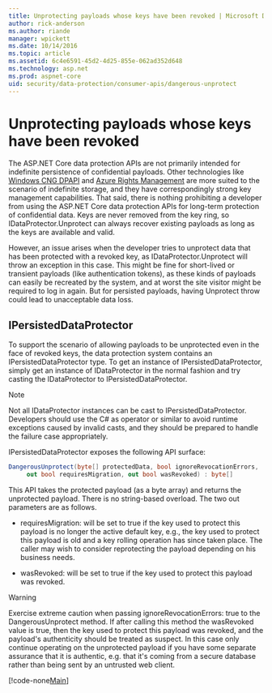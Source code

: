 ```yaml
---
title: Unprotecting payloads whose keys have been revoked | Microsoft Docs
author: rick-anderson
ms.author: riande
manager: wpickett
ms.date: 10/14/2016
ms.topic: article
ms.assetid: 6c4e6591-45d2-4d25-855e-062ad352d648
ms.technology: asp.net
ms.prod: aspnet-core
uid: security/data-protection/consumer-apis/dangerous-unprotect
---
```

# Unprotecting payloads whose keys have been revoked

<a name=data-protection-consumer-apis-dangerous-unprotect></a>

The ASP.NET Core data protection APIs are not primarily intended for indefinite persistence of confidential payloads. Other technologies like [Windows CNG DPAPI](https://msdn.microsoft.com/en-us/library/windows/desktop/hh706794%28v=vs.85%29.aspx) and [Azure Rights Management](https://technet.microsoft.com/en-us/library/jj585024.aspx) are more suited to the scenario of indefinite storage, and they have correspondingly strong key management capabilities. That said, there is nothing prohibiting a developer from using the ASP.NET Core data protection APIs for long-term protection of confidential data. Keys are never removed from the key ring, so IDataProtector.Unprotect can always recover existing payloads as long as the keys are available and valid.

However, an issue arises when the developer tries to unprotect data that has been protected with a revoked key, as IDataProtector.Unprotect will throw an exception in this case. This might be fine for short-lived or transient payloads (like authentication tokens), as these kinds of payloads can easily be recreated by the system, and at worst the site visitor might be required to log in again. But for persisted payloads, having Unprotect throw could lead to unacceptable data loss.

## IPersistedDataProtector

To support the scenario of allowing payloads to be unprotected even in the face of revoked keys, the data protection system contains an IPersistedDataProtector type. To get an instance of IPersistedDataProtector, simply get an instance of IDataProtector in the normal fashion and try casting the IDataProtector to IPersistedDataProtector.

> [!NOTE]
> Not all IDataProtector instances can be cast to IPersistedDataProtector. Developers should use the C# as operator or similar to avoid runtime exceptions caused by invalid casts, and they should be prepared to handle the failure case appropriately.

IPersistedDataProtector exposes the following API surface:

````csharp
DangerousUnprotect(byte[] protectedData, bool ignoreRevocationErrors,
     out bool requiresMigration, out bool wasRevoked) : byte[]
   ````

This API takes the protected payload (as a byte array) and returns the unprotected payload. There is no string-based overload. The two out parameters are as follows.

* requiresMigration: will be set to true if the key used to protect this payload is no longer the active default key, e.g., the key used to protect this payload is old and a key rolling operation has since taken place. The caller may wish to consider reprotecting the payload depending on his business needs.

* wasRevoked: will be set to true if the key used to protect this payload was revoked.

>[!WARNING]
> Exercise extreme caution when passing ignoreRevocationErrors: true to the DangerousUnprotect method. If after calling this method the wasRevoked value is true, then the key used to protect this payload was revoked, and the payload's authenticity should be treated as suspect. In this case only continue operating on the unprotected payload if you have some separate assurance that it is authentic, e.g. that it's coming from a secure database rather than being sent by an untrusted web client.

[!code-none[Main](dangerous-unprotect/samples/dangerous-unprotect.cs)]
